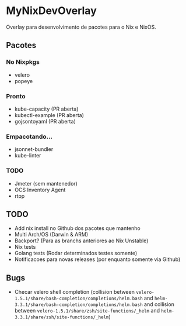 # MyNixDevOverlay

Overlay para desenvolvimento de pacotes para o Nix e NixOS.

## Pacotes

### No Nixpkgs

- velero 
- popeye 

### Pronto

- kube-capacity (PR aberta)
- kubectl-example (PR aberta)
- gojsontoyaml (PR aberta)

### Empacotando...

- jsonnet-bundler
- kube-linter

### TODO

- Jmeter (sem mantenedor)
- OCS Inventory Agent
- rtop
## TODO

- Add nix install no Github dos pacotes que mantenho
- Multi Arch/OS (Darwin & ARM)
- Backport? (Para as branchs anteriores ao Nix Unstable)
- Nix tests
- Golang tests (Rodar determinados testes somente)
- Notificacoes para novas releases (por enquanto somente via Github)

## Bugs

- Checar velero shell completion (collision between `velero-1.5.1/share/bash-completion/completions/helm.bash` and `helm-3.3.1/share/bash-completion/completions/helm.bash` and collision between `velero-1.5.1/share/zsh/site-functions/_helm` and `helm-3.3.1/share/zsh/site-functions/_helm`)
